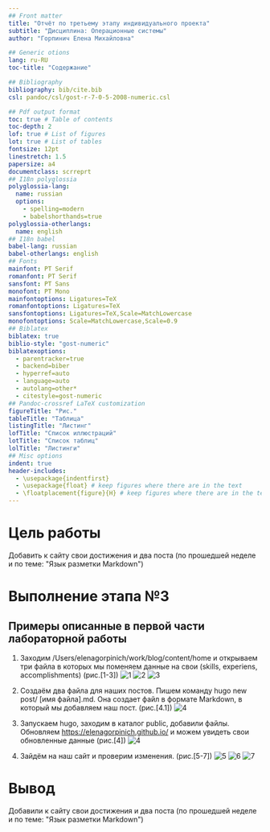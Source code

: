 ```yaml
---
## Front matter
title: "Отчёт по третьему этапу индивидуального проекта"
subtitle: "Дисциплина: Операционные системы"
author: "Горпинич Елена Михайловна"

## Generic otions
lang: ru-RU
toc-title: "Содержание"

## Bibliography
bibliography: bib/cite.bib
csl: pandoc/csl/gost-r-7-0-5-2008-numeric.csl

## Pdf output format
toc: true # Table of contents
toc-depth: 2
lof: true # List of figures
lot: true # List of tables
fontsize: 12pt
linestretch: 1.5
papersize: a4
documentclass: scrreprt
## I18n polyglossia
polyglossia-lang:
  name: russian
  options:
	- spelling=modern
	- babelshorthands=true
polyglossia-otherlangs:
  name: english
## I18n babel
babel-lang: russian
babel-otherlangs: english
## Fonts
mainfont: PT Serif
romanfont: PT Serif
sansfont: PT Sans
monofont: PT Mono
mainfontoptions: Ligatures=TeX
romanfontoptions: Ligatures=TeX
sansfontoptions: Ligatures=TeX,Scale=MatchLowercase
monofontoptions: Scale=MatchLowercase,Scale=0.9
## Biblatex
biblatex: true
biblio-style: "gost-numeric"
biblatexoptions:
  - parentracker=true
  - backend=biber
  - hyperref=auto
  - language=auto
  - autolang=other*
  - citestyle=gost-numeric
## Pandoc-crossref LaTeX customization
figureTitle: "Рис."
tableTitle: "Таблица"
listingTitle: "Листинг"
lofTitle: "Список иллюстраций"
lotTitle: "Список таблиц"
lolTitle: "Листинги"
## Misc options
indent: true
header-includes:
  - \usepackage{indentfirst}
  - \usepackage{float} # keep figures where there are in the text
  - \floatplacement{figure}{H} # keep figures where there are in the text
---
```


# Цель работы

Добавить к сайту свои достижения и два поста (по прошедшей неделе и по теме: "Язык разметки Markdown")



# Выполнение этапа №3

## Примеры описанные в первой части лабораторной работы
1)  Заходим /Users/elenagorpinich/work/blog/content/home и открываем три файла в которых мы поменяем данные на свои (skills, experiens, accomplishments) (рис.[1-3])
![1](im/1.png)
![2](im/2.png)
![3](im/3.png)
2)  Cоздаём два файла для наших постов. Пишем команду hugo new post/ [имя файла].md. Она создает файл в формате Markdown, в который мы добавляем наш пост. (рис.[4.1])
![4](im/4.1.png)
3)  Запускаем hugo, заходим в каталог public, добавили файлы. Обновляем https://elenagorpinich.github.io/ и можем увидеть свои обновленные данные (рис.[4])
![4](im/4.png)

4) Зайдём на наш сайт и проверим изменения. (рис.[5-7])
![5](im/5.png)
![6](im/6.png)
![7](im/7.png)

# Вывод

Добавили к сайту свои достижения и два поста (по прошедшей неделе и по теме: "Язык разметки Markdown")
